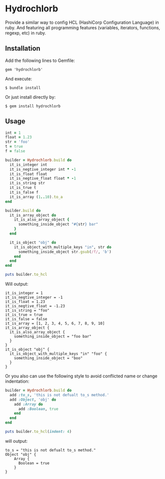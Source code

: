 # Hydrochlorb

Provide a similar way to config HCL (HashiCorp Configuration Language) in ruby.
And featuring all programming features (variables, iterators, functions, regexp, etc) in ruby.

## Installation

Add the following lines to Gemfile:

    gem 'hydrochlorb'

And execute:

    $ bundle install

Or just install directly by:

    $ gem install hydrochlorb

## Usage

```ruby
int = 1
float = 1.23
str = 'foo'
t = true
f = false

builder = Hydrochlorb.build do
  it_is_integer int
  it_is_negtive_integer int * -1
  it_is_float float
  it_is_negtive_float float * -1
  it_is_string str
  it_is_true t
  it_is_false f
  it_is_array (1..10).to_a
end

builder.build do
  it_is_array_object do
    it_is_also_array_object {
      something_inside_object "#{str} bar"
    }
  end

  it_is_object "obj" do
    it_is_object_with_multiple_keys "in", str do
      something_inside_object str.gsub(/f/, 'b')
    end
  end
end

puts builder.to_hcl
```

Will output:

```hcl
it_is_integer = 1
it_is_negtive_integer = -1
it_is_float = 1.23
it_is_negtive_float = -1.23
it_is_string = "foo"
it_is_true = true
it_is_false = false
it_is_array = [1, 2, 3, 4, 5, 6, 7, 8, 9, 10]
it_is_array_object {
  it_is_also_array_object {
    something_inside_object = "foo bar"
  }
}
it_is_object "obj" {
  it_is_object_with_multiple_keys "in" "foo" {
    something_inside_object = "boo"
  }
}

```

Or you also can use the following style to avoid conflicted name or change indentation:

```ruby
builder = Hydrochlorb.build do
  add :to_s, 'this is not defualt to_s method.'
  add :Object, 'obj' do
    add :Array do
      add :Boolean, true
    end
  end
end

puts builder.to_hcl(indent: 4)
```

will output:

```hcl
to_s = "this is not defualt to_s method."
Object "obj" {
    Array {
      Boolean = true
    }
}
```
